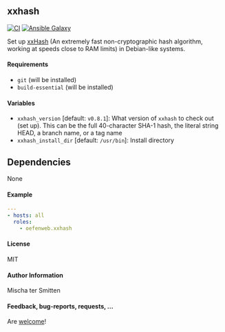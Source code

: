 ## xxhash

[![CI](https://github.com/Oefenweb/ansible-xxhash/workflows/CI/badge.svg)](https://github.com/Oefenweb/ansible-xxhash/actions?query=workflow%3ACI)
[![Ansible Galaxy](http://img.shields.io/badge/ansible--galaxy-xxhash-blue.svg)](https://galaxy.ansible.com/Oefenweb/xxhash)

Set up [xxHash](http://www.xxhash.com/) (An extremely fast non-cryptographic hash algorithm, working at speeds close to RAM limits) in Debian-like systems.

#### Requirements

* `git` (will be installed)
* `build-essential` (will be installed)

#### Variables

* `xxhash_version` [default: `v0.8.1`]: What version of `xxhash` to check out (set up). This can be the full 40-character SHA-1 hash, the literal string HEAD, a branch name, or a tag name
* `xxhash_install_dir` [default: `/usr/bin`]: Install directory

## Dependencies

None

#### Example

```yaml
---
- hosts: all
  roles:
    - oefenweb.xxhash
```

#### License

MIT

#### Author Information

Mischa ter Smitten

#### Feedback, bug-reports, requests, ...

Are [welcome](https://github.com/Oefenweb/ansible-xxhash/issues)!
